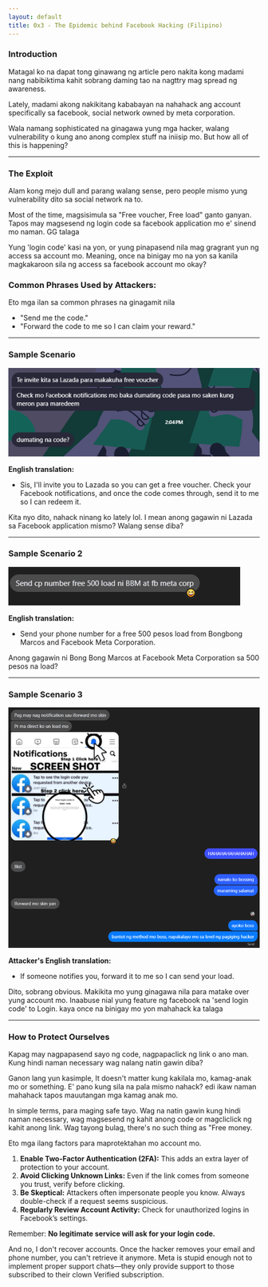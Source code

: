 ```yaml
---
layout: default
title: 0x3 - The Epidemic behind Facebook Hacking (Filipino)
---
```

### Introduction
Matagal ko na dapat tong ginawang ng article pero nakita kong madami nang nabibiktima kahit sobrang daming tao na nagttry mag spread ng awareness.

Lately, madami akong nakikitang kababayan na nahahack ang account specifically sa facebook, social network owned by meta corporation.


Wala namang sophisticated na ginagawa yung mga hacker, walang vulnerability o kung ano anong complex stuff na iniisip mo. But how all of this is happening?

---

### The Exploit
Alam kong mejo dull and parang walang sense, pero people mismo yung vulnerability dito sa social network na to.

Most of the time, magsisimula sa "Free voucher, Free load" ganto ganyan. Tapos may magsesend ng login code sa facebook application mo e' sinend mo naman. GG talaga

Yung 'login code' kasi na yon, or yung pinapasend nila mag gragrant yun ng access sa account mo. Meaning, once na binigay mo na yon sa kanila magkakaroon sila ng access sa facebook account mo okay?

### Common Phrases Used by Attackers:
Eto mga ilan sa common phrases na ginagamit nila
- "Send me the code."
- "Forward the code to me so I can claim your reward."

---

### Sample Scenario

![Scenario example in Tagalog](/assets/images/image1.png)

**English translation:**

- Sis, I'll invite you to Lazada so you can get a free voucher. Check your Facebook notifications, and once the code comes through, send it to me so I can redeem it.

Kita nyo dito, nahack ninang ko lately lol. I mean anong gagawin ni Lazada sa Facebook application mismo? Walang sense diba?

---

### Sample Scenario 2

![Scenario example in Tagalog](/assets/images/image2.png)

**English translation:**

- Send your phone number for a free 500 pesos load from Bongbong Marcos and Facebook Meta Corporation.

Anong gagawin ni Bong Bong Marcos at Facebook Meta Corporation sa 500 pesos na load?

---

### Sample Scenario 3

![Scenario example in Tagalog](/assets/images/image3.png)

**Attacker's English translation:**

- If someone notifies you, forward it to me so I can send your load.

Dito, sobrang obvious. Makikita mo yung ginagawa nila para matake over yung account mo. Inaabuse nial yung feature ng facebook na 'send login code' to Login. kaya once na binigay mo yon mahahack ka talaga

---

### How to Protect Ourselves
Kapag may nagpapasend sayo ng code, nagpapaclick ng link o ano man. Kung hindi naman necessary wag nalang natin gawin diba?

Ganon lang yun kasimple, It doesn't matter kung kakilala mo, kamag-anak mo or something. E' pano kung sila na pala mismo nahack? edi ikaw naman mahahack tapos mauutangan mga kamag anak mo.

In simple terms, para maging safe tayo. Wag na natin gawin kung hindi naman necessary, wag magsesend ng kahit anong code or magcliclick ng kahit anong link. Wag tayong bulag, there's no such thing as "Free money.

Eto mga ilang factors para maprotektahan mo account mo.
1. **Enable Two-Factor Authentication (2FA):** This adds an extra layer of protection to your account.
2. **Avoid Clicking Unknown Links:** Even if the link comes from someone you trust, verify before clicking.
3. **Be Skeptical:** Attackers often impersonate people you know. Always double-check if a request seems suspicious.
4. **Regularly Review Account Activity:** Check for unauthorized logins in Facebook’s settings.

Remember: **No legitimate service will ask for your login code.**

And no, I don't recover accounts. Once the hacker removes your email and phone number, you can't retrieve it anymore. Meta is stupid enough not to implement proper support chats—they only provide support to those subscribed to their clown Verified subscription.
